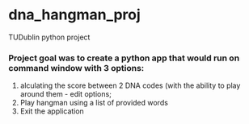 # dna_hangman_proj
 TUDublin python project

### Project goal was to create a python app that would run on command window with 3 options:
1. alculating the score between 2 DNA codes (with the ability to play around them - edit options;
2. Play hangman using a list of provided words
3. Exit the application 
